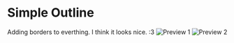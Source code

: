 # Simple Outline
Adding borders to everthing. I think it looks nice. :3
![Preview 1](https://raw.githubusercontent.com/Droidiar/simpleoutline-spicetify/main/preview1.avif)
![Preview 2](https://raw.githubusercontent.com/Droidiar/simpleoutline-spicetify/main/preview2.avif)
